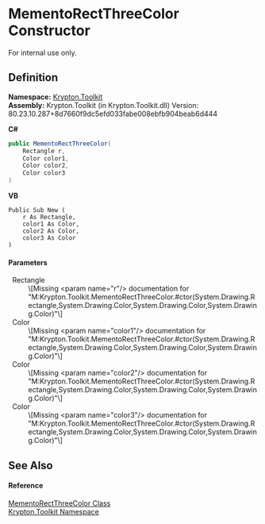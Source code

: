 # MementoRectThreeColor Constructor


For internal use only.



## Definition
**Namespace:** <a href="79d2eac2-21f4-54ff-7552-b20c33c30600.md">Krypton.Toolkit</a>  
**Assembly:** Krypton.Toolkit (in Krypton.Toolkit.dll) Version: 80.23.10.287+8d7660f9dc5efd033fabe008ebfb904beab6d444

**C#**
``` C#
public MementoRectThreeColor(
	Rectangle r,
	Color color1,
	Color color2,
	Color color3
)
```
**VB**
``` VB
Public Sub New ( 
	r As Rectangle,
	color1 As Color,
	color2 As Color,
	color3 As Color
)
```



#### Parameters
<dl><dt>  Rectangle</dt><dd>\[Missing &lt;param name="r"/&gt; documentation for "M:Krypton.Toolkit.MementoRectThreeColor.#ctor(System.Drawing.Rectangle,System.Drawing.Color,System.Drawing.Color,System.Drawing.Color)"\]</dd><dt>  Color</dt><dd>\[Missing &lt;param name="color1"/&gt; documentation for "M:Krypton.Toolkit.MementoRectThreeColor.#ctor(System.Drawing.Rectangle,System.Drawing.Color,System.Drawing.Color,System.Drawing.Color)"\]</dd><dt>  Color</dt><dd>\[Missing &lt;param name="color2"/&gt; documentation for "M:Krypton.Toolkit.MementoRectThreeColor.#ctor(System.Drawing.Rectangle,System.Drawing.Color,System.Drawing.Color,System.Drawing.Color)"\]</dd><dt>  Color</dt><dd>\[Missing &lt;param name="color3"/&gt; documentation for "M:Krypton.Toolkit.MementoRectThreeColor.#ctor(System.Drawing.Rectangle,System.Drawing.Color,System.Drawing.Color,System.Drawing.Color)"\]</dd></dl>

## See Also


#### Reference
<a href="8d4ecaa6-48d1-cf68-c0c6-c38a1b6ff5b9.md">MementoRectThreeColor Class</a>  
<a href="79d2eac2-21f4-54ff-7552-b20c33c30600.md">Krypton.Toolkit Namespace</a>  
